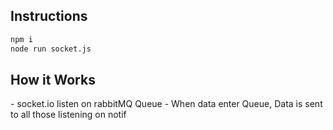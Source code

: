 ## Instructions
```bash
npm i
node run socket.js
```

<h2>How it Works</h2>
- socket.io listen on rabbitMQ Queue
- When data enter Queue, Data is sent to all those listening on notif